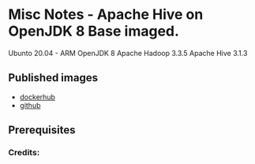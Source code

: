 # Misc Notes - Apache Hive on OpenJDK 8 Base imaged.

Ubunto 20.04 - ARM
OpenJDK 8
Apache Hadoop 3.3.5
Apache Hive 3.1.3

## Published images
- [dockerhub](https://hub.docker.com/...)
- [github](https://github.com/...)

## Prerequisites


### Credits:
